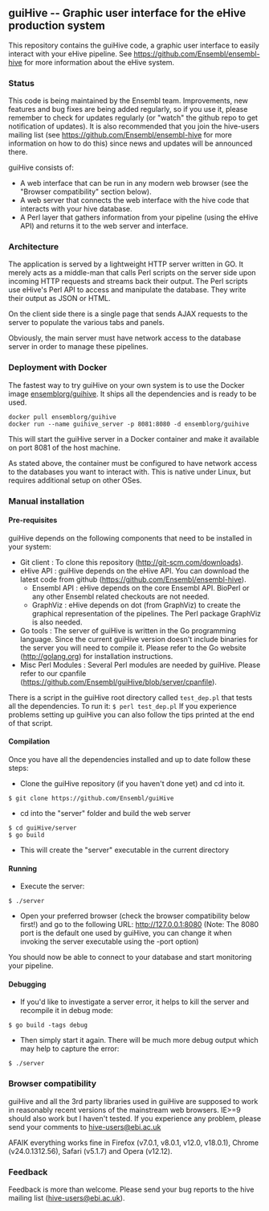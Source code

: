 ## guiHive -- Graphic user interface for the eHive production system

This repository contains the guiHive code, a graphic user interface to easily interact with your eHive pipeline.
See https://github.com/Ensembl/ensembl-hive for more information about the eHive system.

### Status

This code is being maintained by the Ensembl team. Improvements, new
features and bug fixes are being added regularly, so if you use it, please
remember to check for updates regularly (or "watch" the github repo to get
notification of updates). It is also recommended that you join the
hive-users mailing list (see https://github.com/Ensembl/ensembl-hive for
more information on how to do this) since news and updates will be
announced there.

guiHive consists of:

* A web interface that can be run in any modern web browser (see the "Browser compatibility" section below).
* A web server that connects the web interface with the hive code that interacts with your hive database.
* A Perl layer that gathers information from your pipeline (using the eHive API) and returns it to the web server and interface.

### Architecture

The application is served by a lightweight HTTP server written in GO. It
merely acts as a middle-man that calls Perl scripts on the server side upon
incoming HTTP requests and streams back their output. The Perl scripts use
eHive's Perl API to access and manipulate the database. They write their
output as JSON or HTML.

On the client side there is a single page that sends AJAX requests to the
server to populate the various tabs and panels.

Obviously, the main server must have network access to the database server
in order to manage these pipelines.

### Deployment with Docker

The fastest way to try guiHive on your own system is to use the Docker
image [ensemblorg/guihive](https://hub.docker.com/r/ensemblorg/guihive). It
ships all the dependencies and is ready to be used.

```
docker pull ensemblorg/guihive
docker run --name guihive_server -p 8081:8080 -d ensemblorg/guihive
```

This will start the guiHive server in a Docker container and make it
available on port 8081 of the host machine.

As stated above, the container must be configured to have network access to
the databases you want to interact with. This is native under Linux, but
requires additional setup on other OSes.

### Manual installation

#### Pre-requisites

guiHive depends on the following components that need to be installed in your system:

* Git client           : To clone this repository (http://git-scm.com/downloads).
* eHive API            : guiHive depends on the eHive API. You can download the latest code from github (https://github.com/Ensembl/ensembl-hive).
   * Ensembl API       : eHive depends on the core Ensembl API. BioPerl or any other Ensembl related checkouts are not needed.
   * GraphViz          : eHive depends on dot (from GraphViz) to create the graphical representation of the pipelines. The Perl package GraphViz is also needed.
* Go tools             : The server of guiHive is written in the Go programming language. Since the current guiHive version doesn't include binaries for the server you will need to compile it.
                         Please refer to the Go website (http://golang.org) for installation instructions.
* Misc Perl Modules    : Several Perl modules are needed by guiHive.
                         Please refer to our cpanfile (https://github.com/Ensembl/guiHive/blob/server/cpanfile).

There is a script in the guiHive root directory called `test_dep.pl` that tests all the dependencies. To run it:
``
$ perl test_dep.pl
``
If you experience problems setting up guiHive you can also follow the tips printed at the end of that script.

#### Compilation

Once you have all the dependencies installed and up to date follow these steps:

* Clone the guiHive repository (if you haven't done yet) and cd into it.
```
$ git clone https://github.com/Ensembl/guiHive
```

* cd into the "server" folder and build the web server
```
$ cd guiHive/server
$ go build
```

* This will create the "server" executable in the current directory

#### Running

* Execute the server:
```
$ ./server
```

* Open your preferred browser (check the browser compatibility below first!) and go to the following URL:
   http://127.0.0.1:8080
(Note: The 8080 port is the default one used by guiHive, you can change it when invoking the server executable using the -port option)

You should now be able to connect to your database and start monitoring your pipeline.

#### Debugging

* If you'd like to investigate a server error, it helps to kill the server and recompile it in debug mode:

```
$ go build -tags debug
```

* Then simply start it again. There will be much more debug output which may help to capture the error:
```
$ ./server
```


### Browser compatibility

guiHive and all the 3rd party libraries used in guiHive are supposed to work in reasonably recent versions of the mainstream web browsers. IE>=9 should also work but I haven't tested. If you experience any problem, please send your comments to hive-users@ebi.ac.uk

AFAIK everything works fine in Firefox (v7.0.1, v8.0.1, v12.0, v18.0.1), Chrome (v24.0.1312.56), Safari (v5.1.7) and Opera (v12.12).

### Feedback

Feedback is more than welcome.
Please send your bug reports to the hive mailing list (hive-users@ebi.ac.uk).

